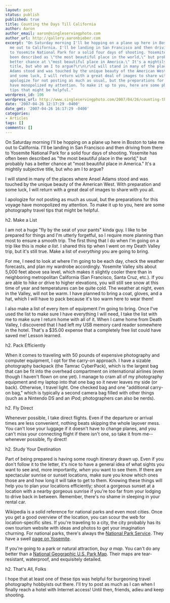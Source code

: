 ```yaml
---
layout: post
status: publish
published: true
title: Counting the Days Till California
author: Aaron
author_email: aaron@singleservingphoto.com
author_url: http://gallery.aaronbieber.com
excerpt: "On Saturday morning I'll be hopping on a plane up here in Boston to take
  me out to California. I'll be landing in San Francisco and then driving from there
  to Yosemite National Park for a solid four days of shooting. Yosemite has often
  been described as \"the most beautiful place in the world,\" but probably has a
  better chance at \"most beautiful place in America.\" It's a mightily subjective
  title, but who am I to argue?\r\n\r\nI will stand in many of the places where Ansel
  Adams stood and was touched by the unique beauty of the American West. With preparation
  and some luck, I will return with a great deal of images to share with you all.\r\n\r\nI
  apologize for not posting as much as usual, but the preparations for this voyage
  have monopolized my attention. To make it up to you, here are some photography travel
  tips that might be helpful."
wordpress_id: 106
wordpress_url: http://www.singleservingphoto.com/2007/04/26/counting-the-days-till-california/
date: '2007-04-26 12:17:29 -0400'
date_gmt: '2007-04-26 16:17:29 -0400'
categories:
- Articles
tags: []
comments: []
---
```

On Saturday morning I'll be hopping on a plane up here in Boston to take
me out to California. I'll be landing in San Francisco and then driving
from there to Yosemite National Park for a solid four days of shooting.
Yosemite has often been described as "the most beautiful place in the
world," but probably has a better chance at "most beautiful place in
America." It's a mightily subjective title, but who am I to argue?

I will stand in many of the places where Ansel Adams stood and was
touched by the unique beauty of the American West. With preparation and
some luck, I will return with a great deal of images to share with you
all.

I apologize for not posting as much as usual, but the preparations for
this voyage have monopolized my attention. To make it up to you, here
are some photography travel tips that might be helpful.<span
id="more"></span><span id="more-106"></span>

h2. Make a List

I am not a huge "fly by the seat of your pants" kinda guy. I like to be
prepared for things and I'm utterly forgetful, so I require more
planning than most to ensure a smooth trip. The first thing that I do
when I'm going on a trip like this is _make a list_. I shared this tip
when I went on my Death Valley trip, but it's still true. Make a list of
_everything_ you are going to bring.

For me, I need to look at where I'm going to be each day, check the
weather forecasts, and plan my wardrobe accordingly. Yosemite Valley
sits about 5,000 feet above sea level, which makes it slightly cooler
there than in neighboring metropolitan California (San Francisco, Santa
Cruz, etc.). If you are able to hike or drive to higher elevations, you
will still see snow at this time of year and temperatures can be quite
cold. The weather at night, even in the Valley, will not be warm. I have
planned to bring a coat, gloves, and a hat, which I will have to pack
because it's too warm here to wear them!

I also make a list of every item of equipment I'm going to bring. Once
I've used the list to make sure I have everything I will need, I take
the list with me to make sure I return home with all of it. When I came
home from Death Valley, I discovered that I had left my USB memory card
reader somewhere in the hotel. That's a \$35.00 expense that a
completely free list could have saved me! Lesson learned.

h2. Pack Efficiently

When it comes to traveling with 50 pounds of expensive photography and
computer equipment, I opt for the carry-on approach. I have a sizable
photography backpack (the Tamrac CyberPack), which is the largest bag
that can be fit into the overhead compartment on international airlines
(even though I haven't flown on one yet). I manage to cram all of my
photography equipment and my laptop into that one bag so it never leaves
my side (or back). Otherwise, I travel light. One checked bag and one
"additional carry-on bag," which is typically a second camera bag filled
with other things (such as a Nintendo DS and an iPod; photographers can
also be nerds).

h2. Fly Direct

Whenever possible, I take direct flights. Even if the departure or
arrival times are less convenient, nothing beats skipping the whole
layover mess. You can't lose your luggage if it doesn't have to change
planes, and you can't miss your connecting flight if there isn't one, so
take it from me--whenever possible, fly direct!

h2. Study Your Destination

Part of being prepared is having some rough itinerary drawn up. Even if
you don't follow it to the letter, it's nice to have a general idea of
what sights you want to see and, more importantly, *when* you want to
see them. If there are spectacular sunrise or sunset locations, make
sure you know which ones those are and how long it will take to get to
them. Knowing these things will help you to plan your locations
efficiently; shoot a gorgeous sunset at a location with a nearby
gorgeous sunrise if you're too far from your lodging to drive back in
between. Remember, there's no shame in sleeping in your rental car.

Wikipedia is a solid reference for national parks and even most cities.
Once you get a good overview of the location, you can scour the web for
location-specific sites. If you're traveling to a city, the city
probably has its own tourism website with ideas and photos to get your
imagination churning. For national parks, there's always the [National
Park Service](http://www.nps.gov). They have a swell [page on
Yosemite](http://www.nps.gov/yose/).

If you're going to a park or natural attraction, *buy a map*. You
can't do any better than a [National Geographic U.S. Park
Map](http://www.ngmapstore.com/jump.jsp?itemID=53&itemType=CATEGORY).
Their maps are tear-resistant, waterproof, and exquisitely detailed.

h2. That's All, Folks

I hope that at least one of these tips was helpful for burgeoning travel
photography hobbyists out there. I'll try to post as much as I can when
I finally reach a hotel with Internet access! Until then, friends, adieu
and keep shooting.
